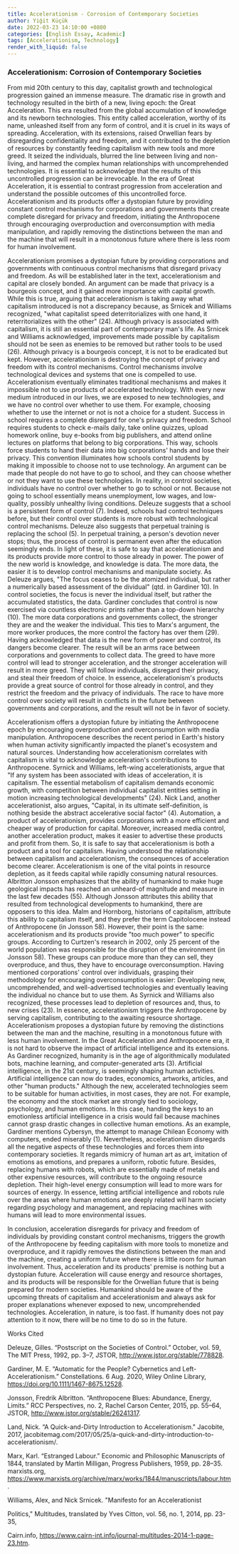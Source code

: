 ```yaml
---
title: Accelerationism - Corrosion of Contemporary Societies
author: Yiğit Küçük
date: 2022-03-23 14:10:00 +0800
categories: [English Essay, Academic]
tags: [Accelerationism, Technology]
render_with_liquid: false
---
```


### Accelerationism: Corrosion of Contemporary Societies

From mid 20th century to this day, capitalist growth and technological progression gained an immense measure. The dramatic rise in growth and technology resulted in the birth of a new, living epoch: the Great Acceleration. This era resulted from the global accumulation of knowledge and its newborn technologies. This entity called acceleration, worthy of its name, unleashed itself from any form of control, and it is cruel in its ways of spreading. Acceleration, with its extensions, raised Orwellian fears by disregarding
confidentiality and freedom, and it contributed to the depletion of resources by constantly feeding capitalism with new tools and more greed. It seized the individuals, blurred the line between living and non-living, and harmed the complex human relationships with uncomprehended technologies. It is essential to acknowledge that the results of this uncontrolled progression can be irrevocable. In the era of Great Acceleration, it is essential to contrast progression from acceleration and understand the possible outcomes of this uncontrolled force. Accelerationism and its products offer a dystopian future by providing constant control mechanisms for corporations and governments that create complete disregard for privacy and freedom, initiating the Anthropocene through encouraging overproduction and overconsumption with media manipulation, and rapidly removing the distinctions between the man and the machine that will result in a monotonous future where there is less room for human involvement.

Accelerationism promises a dystopian future by providing corporations and governments with continuous control mechanisms that disregard privacy and freedom. As will be established later in the text, accelerationism and capital are closely bonded. An argument can be made that privacy is a bourgeois concept, and it gained more importance with capital growth. While this is true, arguing that accelerationism is taking away what capitalism introduced is not a discrepancy because, as Srnicek and Williams recognized, "what capitalist speed deterritorializes with one hand, it reterritorializes with the other" (24). Although privacy is associated with capitalism, it is still an essential part of contemporary man's life. As Srnicek and Williams acknowledged, improvements made possible by capitalism should not be seen as enemies to be removed but rather tools to be used (26). Although privacy is a bourgeois concept, it is not to be eradicated but kept. However, accelerationism is destroying the concept of privacy and freedom with its control mechanisms. Control mechanisms involve technological devices and systems that one is compelled to use. Accelerationism eventually eliminates traditional mechanisms and makes it impossible not to use products of accelerated technology. With every new medium introduced in our lives, we are exposed to new technologies, and we have no control over whether to use them. For example, choosing whether to use the internet or not is not a choice for a student. Success in school requires a complete disregard for one's privacy and freedom. School requires students to check e-mails daily, take online quizzes, upload homework online, buy e-books from big publishers, and attend online lectures on platforms that belong to big corporations. This way, schools force students to hand their data into big corporations' hands and lose their privacy. This convention illuminates how schools control students by making it impossible to choose not to use technology. An argument can be made that people do not have to go to school, and they can choose whether or not they want to use these technologies. In reality, in control societies, individuals have no control over whether to go to school or not. Because not going to school essentially means unemployment, low wages, and low-quality, possibly unhealthy living conditions. Deleuze suggests that a school is a persistent form of control (7). Indeed, schools had control techniques before, but their control over students is more robust with technological control mechanisms. Deleuze also suggests that perpetual training is replacing the school (5). In perpetual training, a person's devotion never stops; thus, the process of control is permanent even after the education seemingly ends. In light of these, it is safe to say that accelerationism and its products provide more control to those already in power. The power of the new world is knowledge, and knowledge is data. The more data, the easier it is to develop control mechanisms and manipulate society. As Deleuze argues, "The focus ceases to be the atomized individual, but rather a numerically based assessment of the dividual" (qtd. in Gardiner 10). In control societies, the focus is never the individual itself, but rather the accumulated statistics, the data. Gardiner concludes that control is now exercised via countless electronic prints rather than a top-down hierarchy (10). The more data corporations and governments collect, the stronger they are and the weaker the individual. This ties to Marx's argument, the more worker produces, the more control the factory has over them (29). Having acknowledged that data is the new form of power and control, its dangers become clearer. The result will be an arms race between corporations and governments to collect data. The greed to have more control will lead to stronger acceleration, and the stronger acceleration will result in more greed. They will follow individuals, disregard their privacy, and steal their freedom of choice. In essence, accelerationism's products provide a great source of control for those already in control, and they restrict the freedom and the privacy of individuals. The race to have more control over society will result in conflicts in the future between governments and corporations, and the result will not be in favor of society.

Accelerationism offers a dystopian future by initiating the Anthropocene epoch by encouraging overproduction and overconsumption with media manipulation. Anthropocene
describes the recent period in Earth's history when human activity significantly impacted the planet's ecosystem and natural sources. Understanding how accelerationism correlates with capitalism is vital to acknowledge acceleration's contributions to Anthropocene. Syrnick and Williams, left-wing accelerationists, argue that "If any system has been associated with ideas of acceleration, it is capitalism. The essential metabolism of capitalism demands economic growth, with competition between individual capitalist entities setting in motion increasing technological developments" (24). Nick Land, another accelerationist, also argues, "Capital, in its ultimate self-definition, is nothing beside the abstract accelerative social factor" (4). Automation, a product of accelerationism, provides corporations with a more efficient and cheaper way of production for capital. Moreover, increased media control, another acceleration product, makes it easier to advertise these products and profit from them. So, it is safe to say that accelerationism is both a product and a tool for capitalism. Having understood the relationship between capitalism and accelerationism, the consequences of acceleration become clearer. Accelerationism is one of the vital points in resource depletion, as it feeds capital while rapidly consuming natural resources. Albritton Jonsson emphasizes that the ability of humankind to make huge geological impacts has
reached an unheard-of magnitude and measure in the last few decades (55). Although Jonsson attributes this ability that resulted from technological developments to humankind, there are opposers to this idea. Malm and Hornborg, historians of capitalism, attribute this ability to capitalism itself, and they prefer the term Capitolocene instead of Anthropocene (in Jonsson 58). However, their point is the same: accelerationism and its products provide "too much power" to specific groups. According to Curtzen's research in 2002, only 25 percent of the world population was responsible for the disruption of the environment (in Jonsson 58). These groups can produce more than they can sell, they overproduce, and thus, they have to encourage overconsumption. Having mentioned corporations' control over individuals, grasping their methodology for encouraging overconsumption is easier: Developing new, 
uncomprehended, and well-advertised technologies and eventually leaving the individual no chance but to use them. As Syrnick and Williams also recognized, these processes lead to depletion of resources and, thus, to new crises (23). In essence, accelerationism triggers the Anthropocene by serving capitalism, contributing to the awaiting resource shortage.
Accelerationism proposes a dystopian future by removing the distinctions between the man and the machine, resulting in a monotonous future with less human involvement. In the Great Acceleration and Anthropocene era, it is not hard to observe the impact of artificial intelligence and its extensions. As Gardiner recognized, humanity is in the age of
algorithmically modulated bots, machine learning, and computer-generated arts (3). Artificial intelligence, in the 21st century, is seemingly shaping human activities. Artificial intelligence can now do trades, economics, artworks, articles, and other "human products." Although the new, accelerated technologies seem to be suitable for human activities, in most cases, they are not. For example, the economy and the stock market are strongly tied to sociology, psychology, and human emotions. In this case, handing the keys to an emotionless artificial intelligence in a crisis would fail because machines cannot grasp drastic changes in collective human emotions. As an example, Gardiner mentions Cybersyn, the attempt to manage Chilean Economy with computers, ended miserably (1). Nevertheless, accelerationism disregards all the negative aspects of these technologies and forces them into contemporary societies. It regards mimicry of human art as art, imitation of emotions as emotions, and prepares a uniform, robotic future. Besides, replacing humans with robots, which are essentially made of metals and other expensive resources, will contribute to the ongoing resource depletion. Their high-level energy consumption will lead to more wars for sources of energy. In essence, letting artificial intelligence and robots rule over the areas where human emotions are deeply related will harm society regarding psychology and management, and replacing machines with humans will lead to more environmental issues.

In conclusion, acceleration disregards for privacy and freedom of individuals by providing constant control mechanisms, triggers the growth of the Anthropocene by feeding capitalism with more tools to monetize and overproduce, and it rapidly removes the distinctions between the man and the machine, creating a uniform future where there is little room for human involvement. Thus, acceleration and its products' premise is nothing but a dystopian future. Acceleration will cause energy and resource shortages, and its products will be responsible for the Orwellian future that is being prepared for modern societies. Humankind should be aware of the upcoming threats of capitalism and accelerationism and
always ask for proper explanations whenever exposed to new, uncomprehended technologies. Acceleration, in nature, is too fast. If humanity does not pay attention to it now, there will be no time to do so in the future.


Works Cited

Deleuze, Gilles. “Postscript on the Societies of Control.” October, vol. 59, The MIT Press, 1992, pp. 3–7, JSTOR, http://www.jstor.org/stable/778828.

Gardiner, M. E. “Automatic for the People? Cybernetics and Left-Accelerationism.” Constellations. 6 Aug. 2020, Wiley Online Library, https://doi.org/10.1111/1467-8675.12528.

Jonsson, Fredrik Albritton. “Anthropocene Blues: Abundance, Energy, Limits.” RCC Perspectives, no. 2, Rachel Carson Center, 2015, pp. 55–64, JSTOR, http://www.jstor.org/stable/26241317.

Land, Nick. “A Quick-and-Dirty Introduction to Accelerationism." Jacobite, 2017, jacobitemag.com/2017/05/25/a-quick-and-dirty-introduction-to-accelerationism/.

Marx, Karl. “Estranged Labour.” Economic and Philosophic Manuscripts of 1844, translated by Martin Milligan, Progress Publishers, 1959, pp. 28–35. marxists.org, https://www.marxists.org/archive/marx/works/1844/manuscripts/labour.htm.

Williams, Alex, and Nick Srnicek. "Manifesto for an Accelerationist

Politics," Multitudes, translated by Yves Citton, vol. 56, no. 1, 2014, pp. 23-35,

Cairn.info, https://www.cairn-int.info/journal-multitudes-2014-1-page-23.htm.
